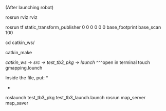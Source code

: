 (After launching robot)

rosrun rviz rviz

rosrun tf static_transform_publisher 0 0 0 0 0 0 base_footprint base_scan 100

cd catkin_ws/

catkin_make


*catkin_ws -> src -> test_tb3_pkg -> launch*
^^^open in terminal
touch gmapping.lounch

Inside the file, put:
*

*

roslaunch test_tb3_pkg test_tb3_launch.launch
rosrun map_server map_saver

